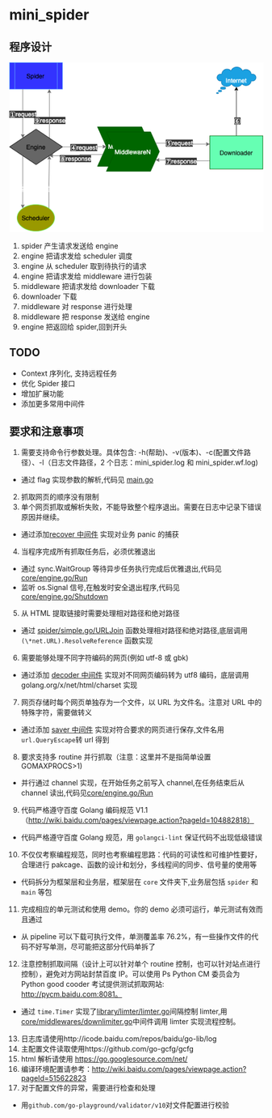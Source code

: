 # mini_spider

## 程序设计

![](document/mini_spider.png)

1. spider 产生请求发送给 engine
2. engine 把请求发给 scheduler 调度
3. engine 从 scheduler 取到待执行的请求
4. engine 把请求发给 middleware 进行包装
5. middleware 把请求发给 downloader 下载
6. downloader 下载
7. middleware 对 response 进行处理
8. middleware 把 response 发送给 engine
9. engine 把返回给 spider,回到开头

## TODO

- Context 序列化, 支持远程任务
- 优化 Spider 接口
- 增加扩展功能
- 添加更多常用中间件

## 要求和注意事项

1. 需要支持命令行参数处理。具体包含: -h(帮助)、-v(版本)、-c(配置文件路径）、-l（日志文件路径，2 个日志：mini_spider.log 和 mini_spider.wf.log)

- 通过 flag 实现参数的解析,代码见 [main.go](main.go)

2. 抓取网页的顺序没有限制
3. 单个网页抓取或解析失败，不能导致整个程序退出。需要在日志中记录下错误原因并继续。

- 通过添加[recover 中间件](core/middlewares/recover.go) 实现对业务 panic 的捕获

4. 当程序完成所有抓取任务后，必须优雅退出

- 通过 sync.WaitGroup 等待异步任务执行完成后优雅退出,代码见[core/engine.go/Run](core/engine.go)
- 监听 os.Signal 信号,在触发时安全退出程序,代码见[core/engine.go/Shutdown](core/engine.go)

5. 从 HTML 提取链接时需要处理相对路径和绝对路径

- 通过 [spider/simple.go/URLJoin](spider/simple.go) 函数处理相对路径和绝对路径,底层调用`(\*net.URL).ResolveReference` 函数实现

6. 需要能够处理不同字符编码的网页(例如 utf-8 或 gbk)

- 通过添加 [decoder 中间件](core/middlewares/decoder.go) 实现对不同网页编码转为 utf8 编码，底层调用 golang.org/x/net/html/charset 实现

7. 网页存储时每个网页单独存为一个文件，以 URL 为文件名。注意对 URL 中的特殊字符，需要做转义

- 通过添加 [saver 中间件](middleware/saver/middleware.go) 实现对符合要求的网页进行保存,文件名用 `url.QueryEscape`转 url 得到

8. 要求支持多 routine 并行抓取（注意：这里并不是指简单设置 GOMAXPROCS>1)

- 并行通过 channel 实现，在开始任务之前写入 channel,在任务结束后从 channel 读出,代码见[core/engine.go/Run](core/engine.go)

9. 代码严格遵守百度 Golang 编码规范 V1.1（http://wiki.baidu.com/pages/viewpage.action?pageId=104882818）

- 代码严格遵守百度 Golang 规范，用 `golangci-lint` 保证代码不出现低级错误

10. 不仅仅考察编程规范，同时也考察编程思路：代码的可读性和可维护性要好，合理进行 pakcage、函数的设计和划分，多线程间的同步、信号量的使用等

- 代码拆分为框架层和业务层，框架层在 `core` 文件夹下,业务层包括 `spider` 和 `main` 等包

11. 完成相应的单元测试和使用 demo。你的 demo 必须可运行，单元测试有效而且通过

- 从 pipeline 可以下载可执行文件，单测覆盖率 76.2%，有一些操作文件的代码不好写单测，尽可能把这部分代码单拆了

12. 注意控制抓取间隔（设计上可以针对单个 routine 控制，也可以针对站点进行控制），避免对方网站封禁百度 IP。可以使用 Ps Python CM 委员会为 Python good cooder 考试提供测试抓取网站: http://pycm.baidu.com:8081。

- 通过 `time.Timer` 实现了[library/limter/limter.go](library/limter/limter.go)间隔控制 limter,用[core/middlewares/downlimiter.go](core/middlewares/downlimiter.go)中间件调用 limter 实现流程控制。

13. 日志库请使用http://icode.baidu.com/repos/baidu/go-lib/log
14. 主配置文件读取使用https://github.com/go-gcfg/gcfg
15. html 解析请使用 https://go.googlesource.com/net/
16. 编译环境配置请参考：http://wiki.baidu.com/pages/viewpage.action?pageId=515622823
17. 对于配置文件的异常，需要进行检查和处理

- 用`github.com/go-playground/validator/v10`对文件配置进行校验
